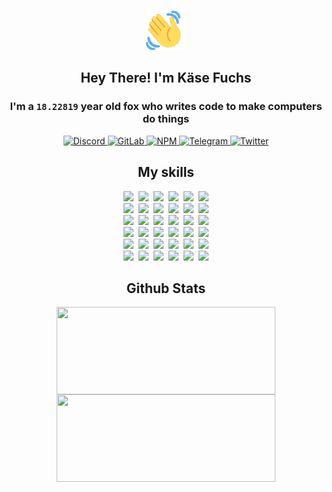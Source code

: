 <div><p align=center><img src=./resources/images/wave.gif width=64px height=64px></p><h2 align=center>Hey There! I'm Käse Fuchs</h2><h3 align=center>I'm a <code>18.22819</code> year old fox who writes code to make computers do things</h3><p align=center><a href=https://discord.com/users/507526681125322772><img alt=Discord src="https://img.shields.io/badge/Discord-5865F2?logo=discord&logoColor=white&style=flat-square#7acb723b9c31e4bbd85e42378eca2f11"> </a><a href=https://gitlab.com/kasefuchs><img alt=GitLab src="https://img.shields.io/badge/GitLab-330F63?logo=gitlab&logoColor=white&style=flat-square#7acb723b9c31e4bbd85e42378eca2f11"> </a><a href=https://npmjs.com/~kasefuchs><img alt=NPM src="https://img.shields.io/badge/NPM-CB3837?logo=npm&logoColor=white&style=flat-square#7acb723b9c31e4bbd85e42378eca2f11"> </a><a href=https://t.me/kasefuchs><img alt=Telegram src="https://img.shields.io/badge/Telegram-2CA5E0?logo=telegram&logoColor=white&style=flat-square#7acb723b9c31e4bbd85e42378eca2f11"> </a><a href=https://twitter.com/kasefuchs><img alt=Twitter src="https://img.shields.io/badge/Twitter-1DA1F2?logo=twitter&logoColor=white&style=flat-square#7acb723b9c31e4bbd85e42378eca2f11"></a></p><h2 align=center>My skills</h2><p align=center><a href=https://aws.amazon.com/ ><picture><source srcset="https://skillicons.dev/icons?i=aws&theme=dark#7acb723b9c31e4bbd85e42378eca2f11" media="(prefers-color-scheme: dark)"><source srcset="https://skillicons.dev/icons?i=aws&theme=light#7acb723b9c31e4bbd85e42378eca2f11" media="(prefers-color-scheme: light), (prefers-color-scheme: no-preference)"><img src="https://skillicons.dev/icons?i=aws&theme=light#7acb723b9c31e4bbd85e42378eca2f11"></picture></a>&nbsp;&nbsp;<a href=https://en.wikipedia.org/wiki/Bash_(Unix_shell)><picture><source srcset="https://skillicons.dev/icons?i=bash&theme=dark#7acb723b9c31e4bbd85e42378eca2f11" media="(prefers-color-scheme: dark)"><source srcset="https://skillicons.dev/icons?i=bash&theme=light#7acb723b9c31e4bbd85e42378eca2f11" media="(prefers-color-scheme: light), (prefers-color-scheme: no-preference)"><img src="https://skillicons.dev/icons?i=bash&theme=light#7acb723b9c31e4bbd85e42378eca2f11"></picture></a>&nbsp;&nbsp;<a href=https://discord.com/developers/docs><picture><source srcset="https://skillicons.dev/icons?i=bots&theme=dark#7acb723b9c31e4bbd85e42378eca2f11" media="(prefers-color-scheme: dark)"><source srcset="https://skillicons.dev/icons?i=bots&theme=light#7acb723b9c31e4bbd85e42378eca2f11" media="(prefers-color-scheme: light), (prefers-color-scheme: no-preference)"><img src="https://skillicons.dev/icons?i=bots&theme=light#7acb723b9c31e4bbd85e42378eca2f11"></picture></a>&nbsp;&nbsp;<a href=https://www.cloudflare.com/ ><picture><source srcset="https://skillicons.dev/icons?i=cloudflare&theme=dark#7acb723b9c31e4bbd85e42378eca2f11" media="(prefers-color-scheme: dark)"><source srcset="https://skillicons.dev/icons?i=cloudflare&theme=light#7acb723b9c31e4bbd85e42378eca2f11" media="(prefers-color-scheme: light), (prefers-color-scheme: no-preference)"><img src="https://skillicons.dev/icons?i=cloudflare&theme=light#7acb723b9c31e4bbd85e42378eca2f11"></picture></a>&nbsp;&nbsp;<a href=https://en.wikipedia.org/wiki/CSS><picture><source srcset="https://skillicons.dev/icons?i=css&theme=dark#7acb723b9c31e4bbd85e42378eca2f11" media="(prefers-color-scheme: dark)"><source srcset="https://skillicons.dev/icons?i=css&theme=light#7acb723b9c31e4bbd85e42378eca2f11" media="(prefers-color-scheme: light), (prefers-color-scheme: no-preference)"><img src="https://skillicons.dev/icons?i=css&theme=light#7acb723b9c31e4bbd85e42378eca2f11"></picture></a>&nbsp;&nbsp;<a href=https://www.docker.com/ ><picture><source srcset="https://skillicons.dev/icons?i=docker&theme=dark#7acb723b9c31e4bbd85e42378eca2f11" media="(prefers-color-scheme: dark)"><source srcset="https://skillicons.dev/icons?i=docker&theme=light#7acb723b9c31e4bbd85e42378eca2f11" media="(prefers-color-scheme: light), (prefers-color-scheme: no-preference)"><img src="https://skillicons.dev/icons?i=docker&theme=light#7acb723b9c31e4bbd85e42378eca2f11"></picture></a><br><a href=https://www.electronjs.org/ ><picture><source srcset="https://skillicons.dev/icons?i=electron&theme=dark#7acb723b9c31e4bbd85e42378eca2f11" media="(prefers-color-scheme: dark)"><source srcset="https://skillicons.dev/icons?i=electron&theme=light#7acb723b9c31e4bbd85e42378eca2f11" media="(prefers-color-scheme: light), (prefers-color-scheme: no-preference)"><img src="https://skillicons.dev/icons?i=electron&theme=light#7acb723b9c31e4bbd85e42378eca2f11"></picture></a>&nbsp;&nbsp;<a href=https://expressjs.com/ ><picture><source srcset="https://skillicons.dev/icons?i=express&theme=dark#7acb723b9c31e4bbd85e42378eca2f11" media="(prefers-color-scheme: dark)"><source srcset="https://skillicons.dev/icons?i=express&theme=light#7acb723b9c31e4bbd85e42378eca2f11" media="(prefers-color-scheme: light), (prefers-color-scheme: no-preference)"><img src="https://skillicons.dev/icons?i=express&theme=light#7acb723b9c31e4bbd85e42378eca2f11"></picture></a>&nbsp;&nbsp;<a href=https://www.figma.com/ ><picture><source srcset="https://skillicons.dev/icons?i=figma&theme=dark#7acb723b9c31e4bbd85e42378eca2f11" media="(prefers-color-scheme: dark)"><source srcset="https://skillicons.dev/icons?i=figma&theme=light#7acb723b9c31e4bbd85e42378eca2f11" media="(prefers-color-scheme: light), (prefers-color-scheme: no-preference)"><img src="https://skillicons.dev/icons?i=figma&theme=light#7acb723b9c31e4bbd85e42378eca2f11"></picture></a>&nbsp;&nbsp;<a href=https://firebase.google.com/ ><picture><source srcset="https://skillicons.dev/icons?i=firebase&theme=dark#7acb723b9c31e4bbd85e42378eca2f11" media="(prefers-color-scheme: dark)"><source srcset="https://skillicons.dev/icons?i=firebase&theme=light#7acb723b9c31e4bbd85e42378eca2f11" media="(prefers-color-scheme: light), (prefers-color-scheme: no-preference)"><img src="https://skillicons.dev/icons?i=firebase&theme=light#7acb723b9c31e4bbd85e42378eca2f11"></picture></a>&nbsp;&nbsp;<a href=https://flask.palletsprojects.com/ ><picture><source srcset="https://skillicons.dev/icons?i=flask&theme=dark#7acb723b9c31e4bbd85e42378eca2f11" media="(prefers-color-scheme: dark)"><source srcset="https://skillicons.dev/icons?i=flask&theme=light#7acb723b9c31e4bbd85e42378eca2f11" media="(prefers-color-scheme: light), (prefers-color-scheme: no-preference)"><img src="https://skillicons.dev/icons?i=flask&theme=light#7acb723b9c31e4bbd85e42378eca2f11"></picture></a>&nbsp;&nbsp;<a href=https://cloud.google.com/ ><picture><source srcset="https://skillicons.dev/icons?i=gcp&theme=dark#7acb723b9c31e4bbd85e42378eca2f11" media="(prefers-color-scheme: dark)"><source srcset="https://skillicons.dev/icons?i=gcp&theme=light#7acb723b9c31e4bbd85e42378eca2f11" media="(prefers-color-scheme: light), (prefers-color-scheme: no-preference)"><img src="https://skillicons.dev/icons?i=gcp&theme=light#7acb723b9c31e4bbd85e42378eca2f11"></picture></a><br><a href=https://git-scm.com/ ><picture><source srcset="https://skillicons.dev/icons?i=git&theme=dark#7acb723b9c31e4bbd85e42378eca2f11" media="(prefers-color-scheme: dark)"><source srcset="https://skillicons.dev/icons?i=git&theme=light#7acb723b9c31e4bbd85e42378eca2f11" media="(prefers-color-scheme: light), (prefers-color-scheme: no-preference)"><img src="https://skillicons.dev/icons?i=git&theme=light#7acb723b9c31e4bbd85e42378eca2f11"></picture></a>&nbsp;&nbsp;<a href=https://github.com/ ><picture><source srcset="https://skillicons.dev/icons?i=github&theme=dark#7acb723b9c31e4bbd85e42378eca2f11" media="(prefers-color-scheme: dark)"><source srcset="https://skillicons.dev/icons?i=github&theme=light#7acb723b9c31e4bbd85e42378eca2f11" media="(prefers-color-scheme: light), (prefers-color-scheme: no-preference)"><img src="https://skillicons.dev/icons?i=github&theme=light#7acb723b9c31e4bbd85e42378eca2f11"></picture></a>&nbsp;&nbsp;<a href=https://gitlab.com/ ><picture><source srcset="https://skillicons.dev/icons?i=gitlab&theme=dark#7acb723b9c31e4bbd85e42378eca2f11" media="(prefers-color-scheme: dark)"><source srcset="https://skillicons.dev/icons?i=gitlab&theme=light#7acb723b9c31e4bbd85e42378eca2f11" media="(prefers-color-scheme: light), (prefers-color-scheme: no-preference)"><img src="https://skillicons.dev/icons?i=gitlab&theme=light#7acb723b9c31e4bbd85e42378eca2f11"></picture></a>&nbsp;&nbsp;<a href=https://www.heroku.com/ ><picture><source srcset="https://skillicons.dev/icons?i=heroku&theme=dark#7acb723b9c31e4bbd85e42378eca2f11" media="(prefers-color-scheme: dark)"><source srcset="https://skillicons.dev/icons?i=heroku&theme=light#7acb723b9c31e4bbd85e42378eca2f11" media="(prefers-color-scheme: light), (prefers-color-scheme: no-preference)"><img src="https://skillicons.dev/icons?i=heroku&theme=light#7acb723b9c31e4bbd85e42378eca2f11"></picture></a>&nbsp;&nbsp;<a href=https://en.wikipedia.org/wiki/HTML><picture><source srcset="https://skillicons.dev/icons?i=html&theme=dark#7acb723b9c31e4bbd85e42378eca2f11" media="(prefers-color-scheme: dark)"><source srcset="https://skillicons.dev/icons?i=html&theme=light#7acb723b9c31e4bbd85e42378eca2f11" media="(prefers-color-scheme: light), (prefers-color-scheme: no-preference)"><img src="https://skillicons.dev/icons?i=html&theme=light#7acb723b9c31e4bbd85e42378eca2f11"></picture></a>&nbsp;&nbsp;<a href=https://en.wikipedia.org/wiki/JavaScript><picture><source srcset="https://skillicons.dev/icons?i=js&theme=dark#7acb723b9c31e4bbd85e42378eca2f11" media="(prefers-color-scheme: dark)"><source srcset="https://skillicons.dev/icons?i=js&theme=light#7acb723b9c31e4bbd85e42378eca2f11" media="(prefers-color-scheme: light), (prefers-color-scheme: no-preference)"><img src="https://skillicons.dev/icons?i=js&theme=light#7acb723b9c31e4bbd85e42378eca2f11"></picture></a><br><a href=https://en.wikipedia.org/wiki/Linux><picture><source srcset="https://skillicons.dev/icons?i=linux&theme=dark#7acb723b9c31e4bbd85e42378eca2f11" media="(prefers-color-scheme: dark)"><source srcset="https://skillicons.dev/icons?i=linux&theme=light#7acb723b9c31e4bbd85e42378eca2f11" media="(prefers-color-scheme: light), (prefers-color-scheme: no-preference)"><img src="https://skillicons.dev/icons?i=linux&theme=light#7acb723b9c31e4bbd85e42378eca2f11"></picture></a>&nbsp;&nbsp;<a href=https://mui.com/ ><picture><source srcset="https://skillicons.dev/icons?i=materialui&theme=dark#7acb723b9c31e4bbd85e42378eca2f11" media="(prefers-color-scheme: dark)"><source srcset="https://skillicons.dev/icons?i=materialui&theme=light#7acb723b9c31e4bbd85e42378eca2f11" media="(prefers-color-scheme: light), (prefers-color-scheme: no-preference)"><img src="https://skillicons.dev/icons?i=materialui&theme=light#7acb723b9c31e4bbd85e42378eca2f11"></picture></a>&nbsp;&nbsp;<a href=https://en.wikipedia.org/wiki/Markdown><picture><source srcset="https://skillicons.dev/icons?i=md&theme=dark#7acb723b9c31e4bbd85e42378eca2f11" media="(prefers-color-scheme: dark)"><source srcset="https://skillicons.dev/icons?i=md&theme=light#7acb723b9c31e4bbd85e42378eca2f11" media="(prefers-color-scheme: light), (prefers-color-scheme: no-preference)"><img src="https://skillicons.dev/icons?i=md&theme=light#7acb723b9c31e4bbd85e42378eca2f11"></picture></a>&nbsp;&nbsp;<a href=https://www.mongodb.com/ ><picture><source srcset="https://skillicons.dev/icons?i=mongodb&theme=dark#7acb723b9c31e4bbd85e42378eca2f11" media="(prefers-color-scheme: dark)"><source srcset="https://skillicons.dev/icons?i=mongodb&theme=light#7acb723b9c31e4bbd85e42378eca2f11" media="(prefers-color-scheme: light), (prefers-color-scheme: no-preference)"><img src="https://skillicons.dev/icons?i=mongodb&theme=light#7acb723b9c31e4bbd85e42378eca2f11"></picture></a>&nbsp;&nbsp;<a href=https://www.mysql.com/ ><picture><source srcset="https://skillicons.dev/icons?i=mysql&theme=dark#7acb723b9c31e4bbd85e42378eca2f11" media="(prefers-color-scheme: dark)"><source srcset="https://skillicons.dev/icons?i=mysql&theme=light#7acb723b9c31e4bbd85e42378eca2f11" media="(prefers-color-scheme: light), (prefers-color-scheme: no-preference)"><img src="https://skillicons.dev/icons?i=mysql&theme=light#7acb723b9c31e4bbd85e42378eca2f11"></picture></a>&nbsp;&nbsp;<a href=https://nextjs.org/ ><picture><source srcset="https://skillicons.dev/icons?i=nextjs&theme=dark#7acb723b9c31e4bbd85e42378eca2f11" media="(prefers-color-scheme: dark)"><source srcset="https://skillicons.dev/icons?i=nextjs&theme=light#7acb723b9c31e4bbd85e42378eca2f11" media="(prefers-color-scheme: light), (prefers-color-scheme: no-preference)"><img src="https://skillicons.dev/icons?i=nextjs&theme=light#7acb723b9c31e4bbd85e42378eca2f11"></picture></a><br><a href=https://nodejs.org/en/ ><picture><source srcset="https://skillicons.dev/icons?i=nodejs&theme=dark#7acb723b9c31e4bbd85e42378eca2f11" media="(prefers-color-scheme: dark)"><source srcset="https://skillicons.dev/icons?i=nodejs&theme=light#7acb723b9c31e4bbd85e42378eca2f11" media="(prefers-color-scheme: light), (prefers-color-scheme: no-preference)"><img src="https://skillicons.dev/icons?i=nodejs&theme=light#7acb723b9c31e4bbd85e42378eca2f11"></picture></a>&nbsp;&nbsp;<a href=https://www.postgresql.org/ ><picture><source srcset="https://skillicons.dev/icons?i=postgres&theme=dark#7acb723b9c31e4bbd85e42378eca2f11" media="(prefers-color-scheme: dark)"><source srcset="https://skillicons.dev/icons?i=postgres&theme=light#7acb723b9c31e4bbd85e42378eca2f11" media="(prefers-color-scheme: light), (prefers-color-scheme: no-preference)"><img src="https://skillicons.dev/icons?i=postgres&theme=light#7acb723b9c31e4bbd85e42378eca2f11"></picture></a>&nbsp;&nbsp;<a href=https://learn.microsoft.com/en-us/powershell/ ><picture><source srcset="https://skillicons.dev/icons?i=powershell&theme=dark#7acb723b9c31e4bbd85e42378eca2f11" media="(prefers-color-scheme: dark)"><source srcset="https://skillicons.dev/icons?i=powershell&theme=light#7acb723b9c31e4bbd85e42378eca2f11" media="(prefers-color-scheme: light), (prefers-color-scheme: no-preference)"><img src="https://skillicons.dev/icons?i=powershell&theme=light#7acb723b9c31e4bbd85e42378eca2f11"></picture></a>&nbsp;&nbsp;<a href=https://www.python.org/ ><picture><source srcset="https://skillicons.dev/icons?i=py&theme=dark#7acb723b9c31e4bbd85e42378eca2f11" media="(prefers-color-scheme: dark)"><source srcset="https://skillicons.dev/icons?i=py&theme=light#7acb723b9c31e4bbd85e42378eca2f11" media="(prefers-color-scheme: light), (prefers-color-scheme: no-preference)"><img src="https://skillicons.dev/icons?i=py&theme=light#7acb723b9c31e4bbd85e42378eca2f11"></picture></a>&nbsp;&nbsp;<a href=https://www.raspberrypi.org/ ><picture><source srcset="https://skillicons.dev/icons?i=raspberrypi&theme=dark#7acb723b9c31e4bbd85e42378eca2f11" media="(prefers-color-scheme: dark)"><source srcset="https://skillicons.dev/icons?i=raspberrypi&theme=light#7acb723b9c31e4bbd85e42378eca2f11" media="(prefers-color-scheme: light), (prefers-color-scheme: no-preference)"><img src="https://skillicons.dev/icons?i=raspberrypi&theme=light#7acb723b9c31e4bbd85e42378eca2f11"></picture></a>&nbsp;&nbsp;<a href=https://reactjs.org/ ><picture><source srcset="https://skillicons.dev/icons?i=react&theme=dark#7acb723b9c31e4bbd85e42378eca2f11" media="(prefers-color-scheme: dark)"><source srcset="https://skillicons.dev/icons?i=react&theme=light#7acb723b9c31e4bbd85e42378eca2f11" media="(prefers-color-scheme: light), (prefers-color-scheme: no-preference)"><img src="https://skillicons.dev/icons?i=react&theme=light#7acb723b9c31e4bbd85e42378eca2f11"></picture></a><br><a href=https://redux.js.org/ ><picture><source srcset="https://skillicons.dev/icons?i=redux&theme=dark#7acb723b9c31e4bbd85e42378eca2f11" media="(prefers-color-scheme: dark)"><source srcset="https://skillicons.dev/icons?i=redux&theme=light#7acb723b9c31e4bbd85e42378eca2f11" media="(prefers-color-scheme: light), (prefers-color-scheme: no-preference)"><img src="https://skillicons.dev/icons?i=redux&theme=light#7acb723b9c31e4bbd85e42378eca2f11"></picture></a>&nbsp;&nbsp;<a href=https://en.wikipedia.org/wiki/Regular_expression><picture><source srcset="https://skillicons.dev/icons?i=regex&theme=dark#7acb723b9c31e4bbd85e42378eca2f11" media="(prefers-color-scheme: dark)"><source srcset="https://skillicons.dev/icons?i=regex&theme=light#7acb723b9c31e4bbd85e42378eca2f11" media="(prefers-color-scheme: light), (prefers-color-scheme: no-preference)"><img src="https://skillicons.dev/icons?i=regex&theme=light#7acb723b9c31e4bbd85e42378eca2f11"></picture></a>&nbsp;&nbsp;<a href=https://en.wikipedia.org/wiki/Sass_(stylesheet_language)><picture><source srcset="https://skillicons.dev/icons?i=sass&theme=dark#7acb723b9c31e4bbd85e42378eca2f11" media="(prefers-color-scheme: dark)"><source srcset="https://skillicons.dev/icons?i=sass&theme=light#7acb723b9c31e4bbd85e42378eca2f11" media="(prefers-color-scheme: light), (prefers-color-scheme: no-preference)"><img src="https://skillicons.dev/icons?i=sass&theme=light#7acb723b9c31e4bbd85e42378eca2f11"></picture></a>&nbsp;&nbsp;<a href=https://www.typescriptlang.org/ ><picture><source srcset="https://skillicons.dev/icons?i=ts&theme=dark#7acb723b9c31e4bbd85e42378eca2f11" media="(prefers-color-scheme: dark)"><source srcset="https://skillicons.dev/icons?i=ts&theme=light#7acb723b9c31e4bbd85e42378eca2f11" media="(prefers-color-scheme: light), (prefers-color-scheme: no-preference)"><img src="https://skillicons.dev/icons?i=ts&theme=light#7acb723b9c31e4bbd85e42378eca2f11"></picture></a>&nbsp;&nbsp;<a href=https://unity.com/ ><picture><source srcset="https://skillicons.dev/icons?i=unity&theme=dark#7acb723b9c31e4bbd85e42378eca2f11" media="(prefers-color-scheme: dark)"><source srcset="https://skillicons.dev/icons?i=unity&theme=light#7acb723b9c31e4bbd85e42378eca2f11" media="(prefers-color-scheme: light), (prefers-color-scheme: no-preference)"><img src="https://skillicons.dev/icons?i=unity&theme=light#7acb723b9c31e4bbd85e42378eca2f11"></picture></a>&nbsp;&nbsp;<a href=https://workers.cloudflare.com/ ><picture><source srcset="https://skillicons.dev/icons?i=workers&theme=dark#7acb723b9c31e4bbd85e42378eca2f11" media="(prefers-color-scheme: dark)"><source srcset="https://skillicons.dev/icons?i=workers&theme=light#7acb723b9c31e4bbd85e42378eca2f11" media="(prefers-color-scheme: light), (prefers-color-scheme: no-preference)"><img src="https://skillicons.dev/icons?i=workers&theme=light#7acb723b9c31e4bbd85e42378eca2f11"></picture></a><br></p><h2 align=center>Github Stats</h2><p align=center><picture><source srcset="https://github-readme-stats-kasefuchs.vercel.app/api/?count_private=true&hide_border=true&hide_rank=true&line_height=20&hide_title=true&username=Kasefuchs&theme=dark#7acb723b9c31e4bbd85e42378eca2f11" media="(prefers-color-scheme: dark)"><source srcset="https://github-readme-stats-kasefuchs.vercel.app/api/?count_private=true&hide_border=true&hide_rank=true&line_height=20&hide_title=true&username=Kasefuchs&theme=light#7acb723b9c31e4bbd85e42378eca2f11" media="(prefers-color-scheme: light), (prefers-color-scheme: no-preference)"><img align=middle width=350 height=140 src="https://github-readme-stats-kasefuchs.vercel.app/api/?count_private=true&hide_border=true&hide_rank=true&line_height=20&hide_title=true&username=Kasefuchs&theme=light#7acb723b9c31e4bbd85e42378eca2f11"></picture><picture><source srcset="https://github-readme-stats-kasefuchs.vercel.app/api/top-langs/?count_private=true&hide_border=true&layout=compact&username=Kasefuchs&theme=dark#7acb723b9c31e4bbd85e42378eca2f11" media="(prefers-color-scheme: dark)"><source srcset="https://github-readme-stats-kasefuchs.vercel.app/api/top-langs/?count_private=true&hide_border=true&layout=compact&username=Kasefuchs&theme=light#7acb723b9c31e4bbd85e42378eca2f11" media="(prefers-color-scheme: light), (prefers-color-scheme: no-preference)"><img align=middle width=350 height=140 src="https://github-readme-stats-kasefuchs.vercel.app/api/top-langs/?count_private=true&hide_border=true&layout=compact&username=Kasefuchs&theme=light#7acb723b9c31e4bbd85e42378eca2f11"></picture></p><img src="https://hit.yhype.me/github/profile?user_id=64592097#7acb723b9c31e4bbd85e42378eca2f11" alt=""></div>